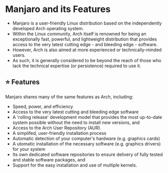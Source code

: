 # Manjaro and its Features

- Manjaro is a user-friendly Linux distribution based on the independently developed Arch operating system. 
- Within the Linux community, Arch itself is renowned for being an exceptionally fast, powerful, and lightweight distribution that provides access to the very latest cutting edge - and bleeding edge - software. 
- However, Arch is also aimed at more experienced or technically-minded users. 
- As such, it is generally considered to be beyond the reach of those who lack the technical expertise (or persistence) required to use it.

## :star: Features

Manjaro shares many of the same features as Arch, including:

- Speed, power, and efficiency
- Access to the very latest cutting and bleeding edge software
- A 'rolling release' development model that provides the most up-to-date system possible without the need to install new versions, and
- Access to the Arch User Repository (AUR).
- A simplifed, user-friendly installation process
- Automatic detection of your computer's hardware (e.g. graphics cards)
- A utomatic installation of the necessary software (e.g. graphics drivers) for your system
- Its own dedicated software repositories to ensure delivery of fully tested and stable software packages, and
- Support for the easy installation and use of multiple kernels.
